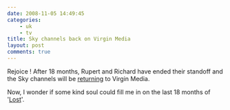 ```yaml
---
date: 2008-11-05 14:49:45
categories:
    - uk
    - tv
title: Sky channels back on Virgin Media
layout: post
comments: true
---
```

Rejoice ! After 18 months, Rupert and Richard have ended their standoff
and the Sky channels will be
[returning](http://www.digitalspy.co.uk/digitaltv/a134623/sky1-sky-news-back-on-virgin-cable.html)
to Virgin Media.

Now, I wonder if some kind soul could fill me in on the last 18 months
of '[Lost](http://www.nbrightside.com/blog/2007/03/02/lost-without-lost/)'.
